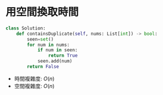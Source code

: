# 用空間換取時間
```python
class Solution:
    def containsDuplicate(self, nums: List[int]) -> bool:
        seen=set()
        for num in nums:
            if num in seen:
                return True
            seen.add(num)
        return False
```
* 時間複雜度: $O(n)$
* 空間複雜度: $O(n)$

